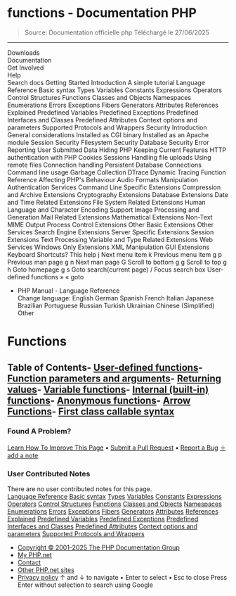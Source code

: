 # functions - Documentation PHP

> Source: Documentation officielle php
> Téléchargé le 27/06/2025

---

Downloads                              
Documentation                              
Get Involved                              
Help                              
Search docs
Getting Started
Introduction
A simple tutorial
Language Reference
Basic syntax
Types
Variables
Constants
Expressions
Operators
Control Structures
Functions
Classes and Objects
Namespaces
Enumerations
Errors
Exceptions
Fibers
Generators
Attributes
References Explained
Predefined Variables
Predefined Exceptions
Predefined Interfaces and Classes
Predefined Attributes
Context options and parameters
Supported Protocols and Wrappers
Security
Introduction
General considerations
Installed as CGI binary
Installed as an Apache module
Session Security
Filesystem Security
Database Security
Error Reporting
User Submitted Data
Hiding PHP
Keeping Current
Features
HTTP authentication with PHP
Cookies
Sessions
Handling file uploads
Using remote files
Connection handling
Persistent Database Connections
Command line usage
Garbage Collection
DTrace Dynamic Tracing
Function Reference
Affecting PHP's Behaviour
Audio Formats Manipulation
Authentication Services
Command Line Specific Extensions
Compression and Archive Extensions
Cryptography Extensions
Database Extensions
Date and Time Related Extensions
File System Related Extensions
Human Language and Character Encoding Support
Image Processing and Generation
Mail Related Extensions
Mathematical Extensions
Non-Text MIME Output
Process Control Extensions
Other Basic Extensions
Other Services
Search Engine Extensions
Server Specific Extensions
Session Extensions
Text Processing
Variable and Type Related Extensions
Web Services
Windows Only Extensions
XML Manipulation
GUI Extensions
Keyboard Shortcuts?
This help
j
Next menu item
k
Previous menu item
g p
Previous man page
g n
Next man page
G
Scroll to bottom
g g
Scroll to top
g h
Goto homepage
g s
Goto search(current page)
/
Focus search box
User-defined functions &raquo;
&laquo; goto        
- PHP Manual      - Language Reference      
Change language:
English
German
Spanish
French
Italian
Japanese
Brazilian Portuguese
Russian
Turkish
Ukrainian
Chinese (Simplified)
Other
# Functions
## Table of Contents- [User-defined functions](functions.user-defined.php)- [Function parameters and arguments](functions.arguments.php)- [Returning values](functions.returning-values.php)- [Variable functions](functions.variable-functions.php)- [Internal (built-in) functions](functions.internal.php)- [Anonymous functions](functions.anonymous.php)- [Arrow Functions](functions.arrow.php)- [First class callable syntax](functions.first_class_callable_syntax.php)
### Found A Problem?
[Learn How To Improve This Page](https://github.com/php/doc-base/blob/master/README.md)
•
[Submit a Pull Request](https://github.com/php/doc-en/blob/master/language/functions.xml)
•
[Report a Bug](https://github.com/php/doc-en/issues/new?body=From%20manual%20page:%20https:%2F%2Fphp.net%2Flanguage.functions%0A%0A---)
[＋add a note](/manual/add-note.php?sect=language.functions&repo=en&redirect=https://www.php.net/manual/en/language.functions.php)
### User Contributed Notes 
There are no user contributed notes for this page.    
[Language Reference](langref.php)
[Basic syntax](language.basic-syntax.php)
[Types](language.types.php)
[Variables](language.variables.php)
[Constants](language.constants.php)
[Expressions](language.expressions.php)
[Operators](language.operators.php)
[Control Structures](language.control-structures.php)
[Functions](language.functions.php)
[Classes and Objects](language.oop5.php)
[Namespaces](language.namespaces.php)
[Enumerations](language.enumerations.php)
[Errors](language.errors.php)
[Exceptions](language.exceptions.php)
[Fibers](language.fibers.php)
[Generators](language.generators.php)
[Attributes](language.attributes.php)
[References Explained](language.references.php)
[Predefined Variables](reserved.variables.php)
[Predefined Exceptions](reserved.exceptions.php)
[Predefined Interfaces and Classes](reserved.interfaces.php)
[Predefined Attributes](reserved.attributes.php)
[Context options and parameters](context.php)
[Supported Protocols and Wrappers](wrappers.php)
- [Copyright &copy; 2001-2025 The PHP Documentation Group](/manual/en/copyright.php)
- [My PHP.net](/my.php)
- [Contact](/contact.php)
- [Other PHP.net sites](/sites.php)
- [Privacy policy](/privacy.php)
[](javascript:;)
↑ and ↓ to navigate •
Enter to select •
Esc to close
Press Enter without
selection to search using Google